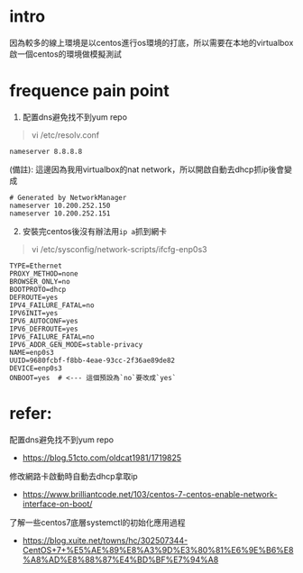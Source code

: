 # intro
因為較多的線上環境是以centos進行os環境的打底，所以需要在本地的virtualbox啟一個centos的環境做模擬測試

# frequence pain point
1. 配置dns避免找不到yum repo
> vi /etc/resolv.conf
```log
nameserver 8.8.8.8
```

(備註): 這邊因為我用virtualbox的nat network，所以開啟自動去dhcp抓ip後會變成
```log
# Generated by NetworkManager
nameserver 10.200.252.150
nameserver 10.200.252.151
```

2. 安裝完centos後沒有辦法用`ip a`抓到網卡
> vi /etc/sysconfig/network-scripts/ifcfg-enp0s3
```log
TYPE=Ethernet
PROXY_METHOD=none
BROWSER_ONLY=no
BOOTPROTO=dhcp
DEFROUTE=yes
IPV4_FAILURE_FATAL=no
IPV6INIT=yes
IPV6_AUTOCONF=yes
IPV6_DEFROUTE=yes
IPV6_FAILURE_FATAL=no
IPV6_ADDR_GEN_MODE=stable-privacy
NAME=enp0s3
UUID=9680fcbf-f8bb-4eae-93cc-2f36ae89de82
DEVICE=enp0s3
ONBOOT=yes  # <--- 這個預設為`no`要改成`yes`
```


# refer:
配置dns避免找不到yum repo
- https://blog.51cto.com/oldcat1981/1719825

修改網路卡啟動時自動去dhcp拿取ip
- https://www.brilliantcode.net/103/centos-7-centos-enable-network-interface-on-boot/

了解一些centos7底層systemctl的初始化應用過程
- https://blog.xuite.net/towns/hc/302507344-CentOS+7+%E5%AE%89%E8%A3%9D%E3%80%81%E6%9E%B6%E8%A8%AD%E8%88%87%E4%BD%BF%E7%94%A8